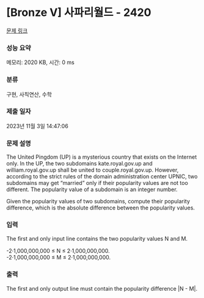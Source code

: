 # [Bronze V] 사파리월드 - 2420 

[문제 링크](https://www.acmicpc.net/problem/2420) 

### 성능 요약

메모리: 2020 KB, 시간: 0 ms

### 분류

구현, 사칙연산, 수학

### 제출 일자

2023년 11월 3일 14:47:06

### 문제 설명

<p>The United Pingdom (UP) is a mysterious country that exists on the Internet only. In the UP, the two subdomains kate.royal.gov.up and william.royal.gov.up shall be united to couple.royal.gov.up. However, according to the strict rules of the domain administration center UPNIC, two subdomains may get “married” only if their popularity values are not too different. The popularity value of a subdomain is an integer number.</p>

<p>Given the popularity values of two subdomains, compute their popularity difference, which is the absolute difference between the popularity values.</p>

### 입력 

 <p>The ﬁrst and only input line contains the two popularity values N and M.</p>

<p>-2·1,000,000,000 ≤ N ≤ 2·1,000,000,000.<br>
-2·1,000,000,000 ≤ M ≤ 2·1,000,000,000.</p>

### 출력 

 <p>The ﬁrst and only output line must contain the popularity difference |N - M|.</p>

